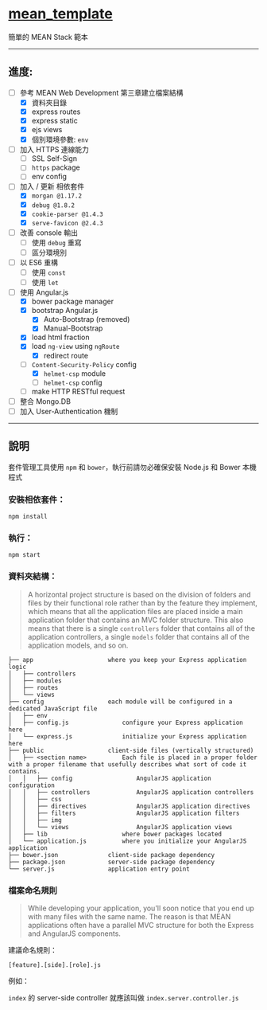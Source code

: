 # [mean_template][mean_template]
簡單的 MEAN Stack 範本

-----------------------------------

## 進度:

 - [ ] 參考 MEAN Web Development 第三章建立檔案結構
     - [x] 資料夾目錄
     - [x] express routes
     - [x] express static
     - [x] ejs views
     - [x] 個別環境參數: `env`
 - [ ] 加入 HTTPS 連線能力
     - [ ] SSL Self-Sign
     - [ ] `https` package
     - [ ] env config
 - [ ] 加入 / 更新 相依套件
     - [x] `morgan @1.17.2`
     - [x] `debug @1.8.2`
     - [x] `cookie-parser @1.4.3`
     - [x] `serve-favicon @2.4.3`
 - [ ] 改善 console 輸出
     - [ ] 使用 `debug` 重寫
     - [ ] 區分環境別
 - [ ] 以 ES6 重構
     - [ ] 使用 `const`
     - [ ] 使用 `let`
 - [ ] 使用 Angular.js
     - [x] bower package manager
     - [x] bootstrap Angular.js
          - [x] Auto-Bootstrap (removed)
          - [x] Manual-Bootstrap
     - [x] load html fraction
     - [x] load `ng-view` using `ngRoute`
          - [x] redirect route
     - [ ] `Content-Security-Policy` config
          - [x] `helmet-csp` module
          - [ ] `helmet-csp` config
     - [ ] make HTTP RESTful request
 - [ ] 整合 Mongo.DB
 - [ ] 加入 User-Authentication 機制

[mean_template]: https://github.com/AlexLeoTW/mean_template


-----------------------------------

## 說明

套件管理工具使用 `npm` 和 `bower`，執行前請勿必確保安裝 Node.js 和 Bower 本機程式

### 安裝相依套件：

```
npm install
```

### 執行：

```
npm start
```

### 資料夾結構：

> A horizontal project structure is based on the division of folders and files by their
> functional role rather than by the feature they implement, which means that all
> the application files are placed inside a main application folder that contains an
> MVC folder structure. This also means that there is a single `controllers` folder
> that contains all of the application controllers, a single `models` folder that contains
> all of the application models, and so on.

```
├── app                     where you keep your Express application logic
│   ├── controllers             
│   ├── modules                 
│   ├── routes                  
│   └── views                   
├── config                  each module will be configured in a dedicated JavaScript file
│   ├── env                     
│   ├── config.js               configure your Express application here
│   └── express.js              initialize your Express application here
├── public                  client-side files (vertically structured)
│   ├── <section name>          Each file is placed in a proper folder with a proper filename that usefully describes what sort of code it contains.
│   │   ├── config                  AngularJS application configuration
│   │   ├── controllers             AngularJS application controllers
│   │   ├── css
│   │   ├── directives              AngularJS application directives
│   │   ├── filters                 AngularJS application filters
│   │   ├── img
│   │   └── views                   AngularJS application views
│   ├── lib                     where bower packages located
│   └── application.js          where you initialize your AngularJS application
├── bower.json              client-side package dependency
├── package.json            server-side package dependency
└── server.js               application entry point
```

### 檔案命名規則

> While developing your application, you'll soon notice that you end up with many
> files with the same name. The reason is that MEAN applications often have a parallel
> MVC structure for both the Express and AngularJS components.

建議命名規則：
```
[feature].[side].[role].js
```

例如：

`index` 的 server-side controller 就應該叫做 `index.server.controller.js`
